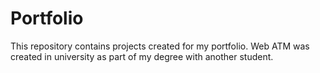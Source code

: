 # Portfolio

This repository contains projects created for my portfolio. 
Web ATM was created in university as part of my degree with another student.
